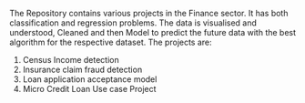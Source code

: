 The Repository contains various projects in the Finance sector. 
It has both classification and regression problems. The data is visualised and understood, Cleaned and then Model to predict the future data with the best algorithm for the respective dataset.
The projects are:
1. Census Income detection 
2. Insurance claim fraud detection
3. Loan application acceptance model
4. Micro Credit Loan Use case Project
